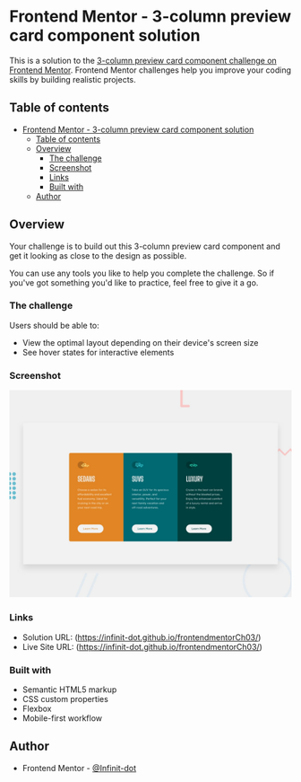 # Frontend Mentor - 3-column preview card component solution

This is a solution to the [3-column preview card component challenge on Frontend Mentor](https://www.frontendmentor.io/challenges/3column-preview-card-component-pH92eAR2-). Frontend Mentor challenges help you improve your coding skills by building realistic projects. 

## Table of contents

- [Frontend Mentor - 3-column preview card component solution](#frontend-mentor---3-column-preview-card-component-solution)
  - [Table of contents](#table-of-contents)
  - [Overview](#overview)
    - [The challenge](#the-challenge)
    - [Screenshot](#screenshot)
    - [Links](#links)
    - [Built with](#built-with)
  - [Author](#author)

## Overview

Your challenge is to build out this 3-column preview card component and get it looking as close to the design as possible.

You can use any tools you like to help you complete the challenge. So if you've got something you'd like to practice, feel free to give it a go.

### The challenge

Users should be able to:

- View the optimal layout depending on their device's screen size
- See hover states for interactive elements

### Screenshot

![card component](https://github.com/Infinit-dot/frontendmentorCh03/blob/main/design/desktop-preview.jpg?raw=true)

### Links

- Solution URL: (<https://infinit-dot.github.io/frontendmentorCh03/>)
- Live Site URL: (<https://infinit-dot.github.io/frontendmentorCh03/>)

### Built with

- Semantic HTML5 markup
- CSS custom properties
- Flexbox
- Mobile-first workflow

## Author

- Frontend Mentor - [@Infinit-dot](https://www.frontendmentor.io/profile/Infinit-dot)